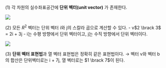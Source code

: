 (1) 각 차원의 실수좌표공간에 **단위 벡터(unit vector)** 가 존재한다.

![](1-1-6-1.png)

(2) 모든 $R^2$ 벡터는 단위 벡터 i와 j의 스칼라 곱으로 계산할 수 있다.
	- v$2 \brack 3$ = 2i + 3j
	- i는 수평 방향에서 단위 벡터이고, j는 수직 방향에서 단위 벡터이다.

![](1-1-6-2.png)

(3) **단위 벡터 표현법**과 열 벡터 표현법은 정확히 같은 표현법이다.
	→ 벡터 v와 벡터 b의 합산은 단위벡터로는 i + 7j, 열 벡터로는 $1 \brack 7$이 된다.
